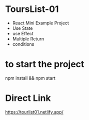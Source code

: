 # ToursList-01
* React Mini Example  Project
* Use State
* use Effect
* Multiple Return
* conditions

# to start the project 
npm install && npm start

# Direct Link

https://tourlist01.netlify.app/

